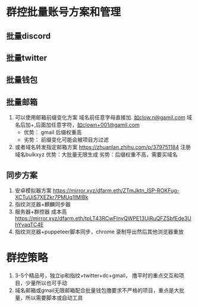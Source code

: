 # 群控批量账号方案和管理

## 批量discord

## 批量twitter

## 批量钱包

## 批量邮箱

1. 可以使用邮箱前缀变化方案
   域名前任意字母直接加. 如clow.n@gamil.com
   域名后加+,后面加任意字符，如clown+001@gamil.com
   - 优势： gmail 后缀权重高
   - 劣势： 前缀变化可能会被项目方过滤
2. 或者域名转发指定邮箱方案 https://zhuanlan.zhihu.com/p/379751184
  注册域名bulkxyz
  优势：大批量无限生成
  劣势：后缀权重不高，需要买域名

## 同步方案

1. 安卓模拟器方案 https://mirror.xyz/dfarm.eth/ZTmJktn_lSP-ROKFug-XCTuUiS7XEZkr7PMUq1IMlBk
2. 指纹浏览器+麒麟同步器
3. 服务器+群控器 成本高 https://mirror.xyz/dfarm.eth/tpLT43RCwFInyQWPE13UjRuQFZSbfEde3UhYvaqTC4E
4. 指纹浏览器+puppeteer脚本同步，chrome 录制导出然后其他浏览器重放


# 群控策略

1. 3-5个精品号，独立ip和指纹+twitter+dc+gmail， 撸平时的重点交互和项目，少量所以也可手动
2. 域名邮箱或gmail无限邮箱配合批量钱包撸要求不严格的项目，重点是大批量，所以需要脚本或自动工具



